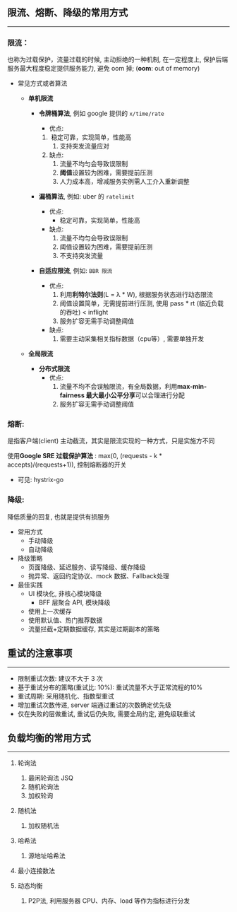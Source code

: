 ## 限流、熔断、降级的常用方式

------

### 限流：

也称为过载保护，流量过载的时候, 主动拒绝的一种机制, 在一定程度上, 保护后端服务最大程度稳定提供服务能力, 避免 oom 掉; (**oom**: out of memory) 

* 常见方式或者算法

  * **单机限流**

    * **令牌桶算法**, 例如 google 提供的 `x/time/rate`

      * 优点:

      1. ​	稳定可靠，实现简单，性能高
         1. 支持突发流量应对
      2. 缺点:
         1. 流量不均匀会导致误限制
         2. **阈值**设置较为困难，需要提前压测
         3. 人力成本高，增减服务实例需人工介入重新调整

    * **漏桶算法**, 例如: uber 的 `ratelimit`

      * 优点:
        * 稳定可靠，实现简单，性能高
      * 缺点:
        1. 流量不均匀会导致误限制
        2. 阈值设置较为困难，需要提前压测
        3. 不支持突发流量

    * **自适应限流**, 例如: `BBR 限流`

      * 优点:
        1. 利用**利特尔法则**(L = λ * W), 根据服务状态进行动态限流
        2. 阈值设置简单，无需提前进行压测, 使用 pass * rt (临近负载的吞吐) < inflight
        3. 服务扩容无需手动调整阈值
      * 缺点:
        1. 需要主动采集相关指标数据（cpu等）, 需要单独开发

  * **全局限流** 

    *  **分布式限流**
       * 优点:
         1. 流量不均不会误触限流，有全局数据，利用**max-min-fairness 最大最小公平分享**可以合理进行分配
         2. 服务扩容无需手动调整阈值

### 熔断:

是指客户端(client) 主动截流，其实是限流实现的一种方式，只是实施方不同

使用**Google SRE 过载保护算法** : max(0, (requests - k * accepts)/(requests+1)), 控制熔断器的开关

* 可见: hystrix-go

### 降级:

降低质量的回复, 也就是提供有损服务

* 常用方式
  * 手动降级
  * 自动降级
* 降级策略
  * 页面降级、延迟服务、读写降级、缓存降级
  * 抛异常、返回约定协议、mock 数据、Fallback处理
* 最佳实践
  * UI 模块化, 非核心模块降级
    * BFF 层聚合 API, 模块降级
  * 使用上一次缓存
  * 使用默认值、热门推荐数据
  * 流量拦截+定期数据缓存, 其实是过期副本的策略



## 重试的注意事项

-------

* 限制重试次数: 建议不大于 3 次
* 基于重试分布的策略(重试比: 10%): 重试流量不大于正常流程的10%
* 重试周期: 采用随机化、指数型重试
* 增加重试次数传递, server 端通过重试的次数确定优先级
* 仅在失败的层做重试, 重试后仍失败, 需要全局约定, 避免级联重试



## 负载均衡的常用方式

----

1. 轮询法

   1. 最闲轮询法 JSQ
   2. 随机轮询法
   3. 加权轮询

2. 随机法

   1. 加权随机法

3. 哈希法

   1. 源地址哈希法

4. 最小连接数法

5. 动态均衡

   1. P2P法, 利用服务器 CPU、内存、load 等作为指标进行分发

   